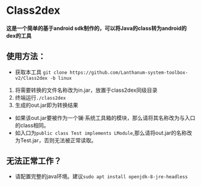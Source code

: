 # Class2dex
#### 这是一个简单的基于android sdk制作的，可以将Java的class转为android的dex的工具
## 使用方法：
- 获取本工具 `git clone https://github.com/Lanthanum-system-toolbox-v2/Class2dex -b linux`
1. 将需要转换的文件名称改为in.jar，放置于class2dex同级目录
2. 终端运行`./class2dex`
3. 生成的out.jar即为转换结果

- 如果该out.jar要被作为一个镧·系统工具箱的模块，那么请将其名称改为与入口的class相同。
- 如入口为`public class Test implements LModule`,那么请将out.jar的名称改为Test.jar，否则无法被正常读取。
## 无法正常工作？
- 请配置完整的java环境。建议`sudo apt install openjdk-8-jre-headless`
